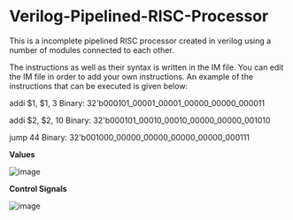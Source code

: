 # Verilog-Pipelined-RISC-Processor
This is a incomplete pipelined RISC processor created in verilog using a number of modules connected to each other.

The instructions as well as their syntax is written in the IM file. You can edit the IM file in order to add your own instructions.
An example of the instructions that can be executed is given below:

addi $1, $1, 3
Binary: 32'b000101_00001_00001_00000_00000_000011
	
addi $2, $2, 10
Binary: 32'b000101_00010_00010_00000_00000_001010
	
jump 44
Binary:  32'b001000_00000_00000_00000_00000_000111

**Values**

![image](https://github.com/ShizzleBlitz/Verilog-Pipelined-RISC-Processor/assets/100959619/582ec85c-47a5-4c07-bbb6-1978aa97e336)

**Control Signals**

![image](https://github.com/ShizzleBlitz/Verilog-Pipelined-RISC-Processor/assets/100959619/05a6ddbb-3e62-448b-8ff7-16c9ed07aa96)
